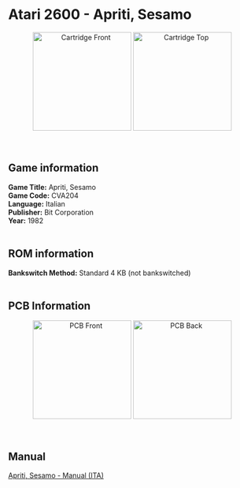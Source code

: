 # Atari 2600 - Apriti, Sesamo

<p align="center" width="100%">
	<img src="https://archive.org/download/A26_APRITI_SESAMO_CVA204/LABEL_FRONT.jpg" alt="Cartridge Front" width="200"/>
	<img src="https://archive.org/download/A26_APRITI_SESAMO_CVA204/LABEL_TOP.jpg" alt="Cartridge Top" width="200"/>
</p> <br/>

## Game information

**Game Title:** Apriti, Sesamo <br/>
**Game Code:** CVA204 <br/>
**Language:** Italian <br/>
**Publisher:** Bit Corporation <br/>
**Year:** 1982 <br/>
<br/>

## ROM information

**Bankswitch Method:** Standard 4 KB (not bankswitched) <br/>
<br/>

## PCB Information

<p align="center" width="100%">
	<img src="https://archive.org/download/A26_APRITI_SESAMO_CVA204/PCB_FRONT.jpg" alt="PCB Front" width="200"/>
	<img src="https://archive.org/download/A26_APRITI_SESAMO_CVA204/PCB_BACK.jpg" alt="PCB Back" width="200"/>
</p>
<br/>

## Manual

[Apriti, Sesamo - Manual (ITA)](https://archive.org/download/A26_APRITI_SESAMO_CVA204/APRITI_SESAMO_MANUAL.pdf)
